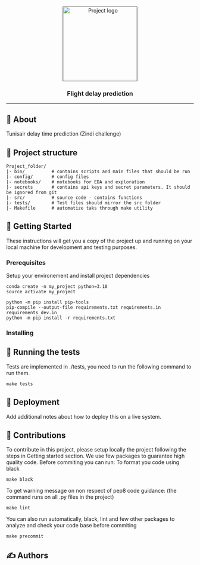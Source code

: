 <p align="center">
  <a href="" rel="noopener">
 <img width=200px height=200px src="https://i.imgur.com/6wj0hh6.jpg" alt="Project logo"></a>
</p>
<h3 align="center">Flight delay prediction</h3>


---


## 🧐 About <a name = "about"></a>
Tunisair delay time prediction (Zindi challenge)

## 🔖 Project structure

```
Project_folder/
|- bin/          # contains scripts and main files that should be run
|- config/       # config files
|- notebooks/    # notebooks for EDA and exploration
|- secrets       # contains api keys and secret parameters. It should be ignored from git
|- src/          # source code - contains functions
|- tests/        # Test files should mirror the src folder
|- Makefile      # automatize taks through make utility
```

## 🏁 Getting Started <a name = "getting_started"></a>
These instructions will get you a copy of the project up and running on your local machine for development and testing purposes.

### Prerequisites
Setup your environement and install project dependencies
```
conda create -n my_project python=3.10
source activate my_project

python -m pip install pip-tools
pip-compile --output-file requirements.txt requirements.in requirements_dev.in
python -m pip install -r requirements.txt
```

### Installing

## 🔧 Running the tests
Tests are implemented in ./tests, you need to run the following command to run them.
```
make tests
```

## 🚀 Deployment
Add additional notes about how to deploy this on a live system.

## 🎈 Contributions
To contribute in this project, please setup locally the project following the steps  in Getting started section.
We use few packages to guarantee high quality code. Before commiting you can run:
To format you code using black
```
make black
```
To get warning message on non respect of pep8 code guidance:
(the command runs on all .py files in the project)
```
make lint
```
You can also run automatically, black, lint and few other packages to analyze and check your code base before commiting
```
make precommit
```

##  ✍️ Authors
